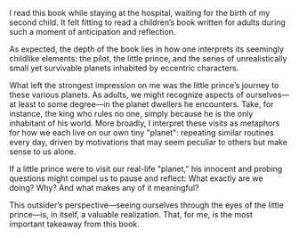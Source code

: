 I read this book while staying at the hospital, waiting for the birth of my second child. It felt fitting to read a children’s book written for adults during such a moment of anticipation and reflection.

As expected, the depth of the book lies in how one interprets its seemingly childlike elements: the pilot, the little prince, and the series of unrealistically small yet survivable planets inhabited by eccentric characters.

What left the strongest impression on me was the little prince’s journey to these various planets. As adults, we might recognize aspects of ourselves—at least to some degree—in the planet dwellers he encounters. Take, for instance, the king who rules no one, simply because he is the only inhabitant of his world. More broadly, I interpret these visits as metaphors for how we each live on our own tiny "planet": repeating similar routines every day, driven by motivations that may seem peculiar to others but make sense to us alone.

If a little prince were to visit our real-life "planet," his innocent and probing questions might compel us to pause and reflect: What exactly are we doing? Why? And what makes any of it meaningful?

This outsider’s perspective—seeing ourselves through the eyes of the little prince—is, in itself, a valuable realization. That, for me, is the most important takeaway from this book.